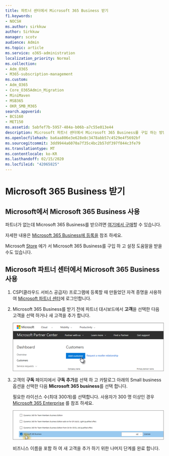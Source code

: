 ```yaml
---
title: 파트너 센터에서 Microsoft 365 Business 받기
f1.keywords:
- NOCSH
ms.author: sirkkuw
author: Sirkkuw
manager: scotv
audience: Admin
ms.topic: article
ms.service: o365-administration
localization_priority: Normal
ms.collection:
- Adm_O365
- M365-subscription-management
ms.custom:
- Adm_O365
- Core_O365Admin_Migration
- MiniMaven
- MSB365
- OKR_SMB_M365
search.appverid:
- BCS160
- MET150
ms.assetid: 5abfef7b-5957-484a-b06b-a7c55e013e44
description: Microsoft 파트너 센터에서 Microsoft 365 Business를 구입 하는 방법에 대해 알아봅니다.
ms.openlocfilehash: ba6aa806e3e628e8c3478abb57c4529e4f5692bf
ms.sourcegitcommit: 3dd9944a6070a7f35c4bc2b57df397f844c3fe79
ms.translationtype: MT
ms.contentlocale: ko-KR
ms.lasthandoff: 02/15/2020
ms.locfileid: "42065825"
---
```

# <a name="get-microsoft-365-business"></a>Microsoft 365 Business 받기

## <a name="get-microsoft-365-business-from-microsoft"></a>Microsoft에서 Microsoft 365 Business 사용

파트너가 없는데 Microsoft 365 Business를 받으려면 [여기에서 구매](https://www.microsoft.com/en-US/microsoft-365/business)할 수 있습니다.

자세한 내용은 [Microsoft 365 Business에 등록을](sign-up.md) 참조 하세요.

Microsoft [Store](https://www.microsoft.com/en-us/store/locations/find-a-store?icid=en_US_Store_UH_FAS) 에가 서 Microsoft 365 Business를 구입 하 고 설정 도움말을 받을 수도 있습니다.
  
## <a name="get-microsoft-365-business-from-microsoft-partner-center"></a>Microsoft 파트너 센터에서 Microsoft 365 Business 사용

1. CSP(클라우드 서비스 공급자) 프로그램에 등록할 때 만들었던 자격 증명을 사용하여 [Microsoft 파트너 센터](https://go.microsoft.com/fwlink/p/?linkid=849910)에 로그인합니다. 
    
2. Microsoft 365 Business를 받기 전에 파트너 대시보드에서 **고객**을 선택한 다음 고객을 선택 하거나 새 고객을 추가 합니다.
    
    ![Microsoft 파트너 센터에서 고객을 추가 합니다.](../media/ec807d07-bbd2-411f-8fe1-c644cf9a3882.png)
  
3. 고객의 **구독** 페이지에서 **구독 추가**를 선택 하 고 카탈로그 아래의 Small business 옵션을 선택한 다음 **Microsoft 365 business**를 선택 합니다.
    
    필요한 라이선스 수(최대 300개)를 선택합니다. 사용자가 300 명 이상인 경우 [Microsoft 365 Enterprise](https://go.microsoft.com/fwlink/p/?linkid=862316) 를 참조 하세요. 
    
    ![새 구독 페이지에서 small business를 선택 합니다.](../media/52d99e89-2175-4974-84bb-dd626048541b.png)
  
    비즈니스 이름을 포함 하 여 새 고객을 추가 하기 위한 나머지 단계를 완료 합니다.
    



